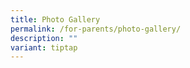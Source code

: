 ```yaml
---
title: Photo Gallery
permalink: /for-parents/photo-gallery/
description: ""
variant: tiptap
---
```

<p></p>
<h4></h4>
<h4></h4>
<h4></h4>
<p></p>